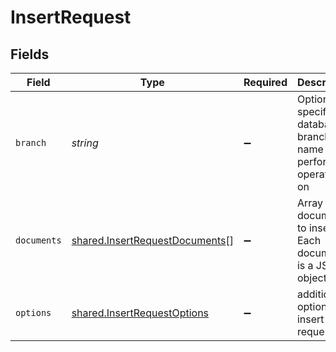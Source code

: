 # InsertRequest


## Fields

| Field                                                                            | Type                                                                             | Required                                                                         | Description                                                                      |
| -------------------------------------------------------------------------------- | -------------------------------------------------------------------------------- | -------------------------------------------------------------------------------- | -------------------------------------------------------------------------------- |
| `branch`                                                                         | *string*                                                                         | :heavy_minus_sign:                                                               | Optionally specify a database branch name to perform operation on                |
| `documents`                                                                      | [shared.InsertRequestDocuments](../../models/shared/insertrequestdocuments.md)[] | :heavy_minus_sign:                                                               | Array of documents to insert. Each document is a JSON object.                    |
| `options`                                                                        | [shared.InsertRequestOptions](../../models/shared/insertrequestoptions.md)       | :heavy_minus_sign:                                                               | additional options for insert requests.                                          |